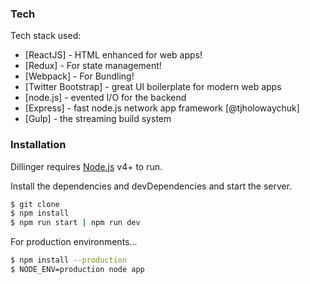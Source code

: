 
### Tech

Tech stack used:

* [ReactJS] - HTML enhanced for web apps!
* [Redux] - For state management!
* [Webpack] - For Bundling!
* [Twitter Bootstrap] - great UI boilerplate for modern web apps
* [node.js] - evented I/O for the backend
* [Express] - fast node.js network app framework [@tjholowaychuk]
* [Gulp] - the streaming build system

### Installation

Dillinger requires [Node.js](https://nodejs.org/) v4+ to run.

Install the dependencies and devDependencies and start the server.

```sh
$ git clone
$ npm install
$ npm run start | npm run dev
```

For production environments...

```sh
$ npm install --production
$ NODE_ENV=production node app
```
